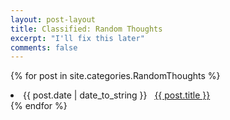 ```yaml
---
layout: post-layout
title: Classified: Random Thoughts
excerpt: "I'll fix this later"
comments: false
---
```

{% for post in site.categories.RandomThoughts %}
 <li><span>{{ post.date | date_to_string }}</span> &nbsp; <a href="{{ post.url }}">{{ post.title }}</a></li>
{% endfor %}
